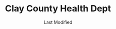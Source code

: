 ---
layout: location-page
date: Last Modified
description: "Local COVID-19 testing is available at Clay County Health Dept in Fort Gaines, Georgia, USA."
permalink: "locations/georgia/fort-gaines/clay-county-health-dept/"
tags:
  - locations
  - georgia
title: Clay County Health Dept
uniqueName: clay-county-health-dept
state: Georgia
stateAbbr: GA
hood: "Fort Gaines"
address: "147 Wilson Street"
city: "Fort Gaines"
zip: "39851"
zipsNearby: "32423 32426 32431 32440 32443 32445 32446 32447 32448 32452 31701 31702 31703 31704 31705 31706 31707 31708 31721 31709 31719 39813 31716 39817 39823 39824 39825 39826 31803 31730 39832 39834 39836 39837 31905 31995 31805 39840 39841 39842 31743 39845 39846 31806 39851 39854 39859 39861 39862 31763 31764 31814 31815 39866 39867 39870 31772 31821 39877 31779 31780 31824 31782 31825 39885 39886 31787 31832 36310 36311 36312 36005 36061 36313 36314 36010 36316 36016 36017 36317 36318 36319 36851 36859 36320 36321 36322 36362 36301 36302 36303 36304 36305 36330 36331 36027 36072 36856 36343 36344 36858 36345 36860 36346 36048 36350 36053 36351 36352 36353 36360 36361 36370 36867 36868 36869 36870 36371 36871 36875 36373 36374 36349 36375 36079 36081 36082 36089 36376" 
mapUrl: "http://maps.apple.com/?q=Clay+County+Health+Dept&address=147+Wilson+Street,Fort+Gaines,Georgia,39851"
locationType: Drive-thru
phone: "229-768-2355"
website: "https://dph.georgia.gov/locations/clay-county-health-dept"
onlineBooking: undefined
closed: undefined
closedUpdate: May 23rd, 2020
notes: "By appointment only."
days: Wednesdays
hours: 2PM-4PM
ctaMessage: Learn more
ctaUrl: "https://dph.georgia.gov/locations/clay-county-health-dept"
---